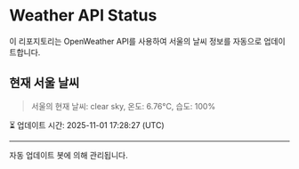 
# Weather API Status

이 리포지토리는 OpenWeather API를 사용하여 서울의 날씨 정보를 자동으로 업데이트합니다.

## 현재 서울 날씨
> 서울의 현재 날씨: clear sky, 온도: 6.76°C, 습도: 100%

⏳ 업데이트 시간: 2025-11-01 17:28:27 (UTC)

---
자동 업데이트 봇에 의해 관리됩니다.

